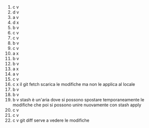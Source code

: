 1. c v
2. d v
3. a v
4. d x
5. b v
6. c v
7. c v
8. b v
9. c v
10. a x
11. b v
12. b v
13. a x
14. a v
15. c v
16. c x il git fetch scarica le modifiche ma non le applica al locale
17. b v
18. b v
19. b v stash è un'aria dove si possono spostare temporaneamente le modifiche che poi si possono unire nuovamente con stash apply
20. c v
21. c v
22. c v
    git diff serve a vedere le modifiche
